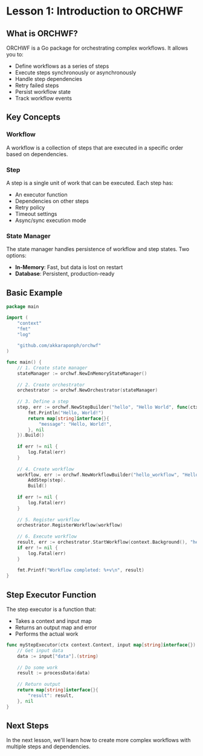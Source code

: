 # Lesson 1: Introduction to ORCHWF

## What is ORCHWF?

ORCHWF is a Go package for orchestrating complex workflows. It allows you to:

- Define workflows as a series of steps
- Execute steps synchronously or asynchronously
- Handle step dependencies
- Retry failed steps
- Persist workflow state
- Track workflow events

## Key Concepts

### Workflow
A workflow is a collection of steps that are executed in a specific order based on dependencies.

### Step
A step is a single unit of work that can be executed. Each step has:
- An executor function
- Dependencies on other steps
- Retry policy
- Timeout settings
- Async/sync execution mode

### State Manager
The state manager handles persistence of workflow and step states. Two options:
- **In-Memory**: Fast, but data is lost on restart
- **Database**: Persistent, production-ready

## Basic Example

```go
package main

import (
    "context"
    "fmt"
    "log"
    
    "github.com/akkaraponph/orchwf"
)

func main() {
    // 1. Create state manager
    stateManager := orchwf.NewInMemoryStateManager()
    
    // 2. Create orchestrator
    orchestrator := orchwf.NewOrchestrator(stateManager)
    
    // 3. Define a step
    step, err := orchwf.NewStepBuilder("hello", "Hello World", func(ctx context.Context, input map[string]interface{}) (map[string]interface{}, error) {
        fmt.Println("Hello, World!")
        return map[string]interface{}{
            "message": "Hello, World!",
        }, nil
    }).Build()
    
    if err != nil {
        log.Fatal(err)
    }
    
    // 4. Create workflow
    workflow, err := orchwf.NewWorkflowBuilder("hello_workflow", "Hello Workflow").
        AddStep(step).
        Build()
    
    if err != nil {
        log.Fatal(err)
    }
    
    // 5. Register workflow
    orchestrator.RegisterWorkflow(workflow)
    
    // 6. Execute workflow
    result, err := orchestrator.StartWorkflow(context.Background(), "hello_workflow", nil, nil)
    if err != nil {
        log.Fatal(err)
    }
    
    fmt.Printf("Workflow completed: %+v\n", result)
}
```

## Step Executor Function

The step executor is a function that:
- Takes a context and input map
- Returns an output map and error
- Performs the actual work

```go
func myStepExecutor(ctx context.Context, input map[string]interface{}) (map[string]interface{}, error) {
    // Get input data
    data := input["data"].(string)
    
    // Do some work
    result := processData(data)
    
    // Return output
    return map[string]interface{}{
        "result": result,
    }, nil
}
```

## Next Steps

In the next lesson, we'll learn how to create more complex workflows with multiple steps and dependencies.
